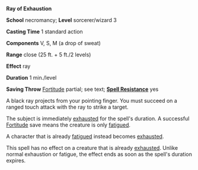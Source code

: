  **Ray of Exhaustion**

**School** necromancy; **Level** sorcerer/wizard 3

**Casting Time** 1 standard action

**Components** V, S, M (a drop of sweat)

**Range** close (25 ft. + 5 ft./2 levels)

**Effect** ray

**Duration** 1 min./level

**Saving Throw** [Fortitude](../combat.html#_fortitude) partial; see text; **[Spell Resistance](../glossary.html#_spell-resistance)** yes

A black ray projects from your pointing finger. You must succeed on a ranged touch attack with the ray to strike a target.

The subject is immediately [exhausted](../glossary.html#_exhausted) for the spell's duration. A successful [Fortitude](../combat.html#_fortitude) save means the creature is only [fatigued](../glossary.html#_fatigued).

A character that is already [fatigued](../glossary.html#_fatigued) instead becomes [exhausted](../glossary.html#_exhausted).

This spell has no effect on a creature that is already [exhausted](../glossary.html#_exhausted). Unlike normal exhaustion or fatigue, the effect ends as soon as the spell's duration expires.

